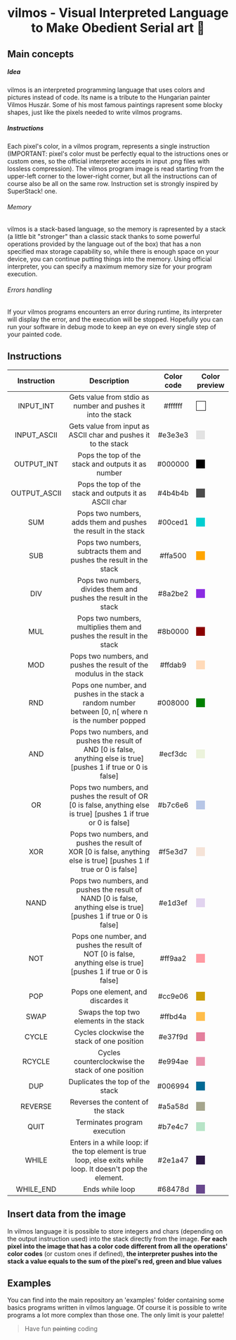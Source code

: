 <div align="center">
    <h1>
        vilmos - Visual Interpreted Language to Make Obedient Serial art 🎨
    </h1>
</div>

## Main concepts
##### Idea
vilmos is an interpreted programming language that uses colors and pictures instead of code.
Its name is a tribute to the Hungarian painter Vilmos Huszár. Some of his most famous paintings rapresent some blocky shapes, just like the pixels needed to write vilmos programs.
##### Instructions
Each pixel's color, in a vilmos program, represents a single instruction (IMPORTANT: pixel's color must be perfectly equal to the istructions ones or custom ones, so the official interpreter accepts in input .png files with lossless compression).
The vilmos program image is read starting from the upper-left corner to the lower-right corner, but all the instructions can of course also be all on the same row.
Instruction set is strongly inspired by SuperStack! one.
###### Memory
vilmos is a stack-based language, so the memory is rapresented by a stack (a little bit "stronger" than a classic stack thanks to some powerful operations provided by the language out of the box) that has a non specified max storage capability so, while there is enough space on your device, you can continue putting things into the memory.
Using official interpreter, you can specify a maximum memory size for your program execution.
###### Errors handling
If your vilmos programs encounters an error during runtime, its interpreter will display the error, and the execution will be stopped. Hopefully you can run your software in debug mode to keep an eye on every single step of your painted code.

## Instructions
|  Instruction 	| Description  	| Color code   	| Color preview   	|
|:-:	|:-:	|:-:	|:-:	|
|INPUT_INT 	|Gets value from stdio as number and pushes it into the stack   	|#ffffff   	| <div style="width:20px; height:20px; background: #fff; border: 1px solid black"></div>  	|
|INPUT_ASCII   	|Gets value from input as ASCII char and pushes it to the stack   	|#e3e3e3   	|<div style="width:20px; height:20px; background: #e3e3e3;"></div>|
|OUTPUT_INT   	|Pops the top of the stack and outputs it as number   	|#000000   	|<div style="width:20px; height:20px; background: #000000;"></div>   	|
|OUTPUT_ASCII   	|Pops the top of the stack and outputs it as ASCII char   	|#4b4b4b   	|<div style="width:20px; height:20px; background: #4b4b4b;"></div>   	|
|SUM   	|Pops two numbers, adds them and pushes the result in the stack   	|#00ced1   	|<div style="width:20px; height:20px; background: #00ced1;"></div>   	|
|SUB   	|Pops two numbers, subtracts them and pushes the result in the stack   	|#ffa500   	|<div style="width:20px; height:20px; background: #ffa500;"></div>   	|
|DIV   	|Pops two numbers, divides them and pushes the result in the stack   	|#8a2be2   	|<div style="width:20px; height:20px; background: #8a2be2;"></div>   	|
|MUL   	|Pops two numbers, multiplies them and pushes the result in the stack   	|#8b0000   	|<div style="width:20px; height:20px; background: #8b0000;"></div>   	|
|MOD   	|Pops two numbers, and pushes the result of the modulus in the stack   	|#ffdab9   	|<div style="width:20px; height:20px; background: #ffdab9;"></div>   	|
|RND   	|Pops one number, and pushes in the stack a random number between [0, n[ where n is the number popped   	|#008000   	|<div style="width:20px; height:20px; background: #008000;"></div>   	|
|AND   	|Pops two numbers, and pushes the result of AND [0 is false, anything else is true] [pushes 1 if true or 0 is false]   	|#ecf3dc   	|<div style="width:20px; height:20px; background: #ecf3dc;"></div>   	|
|OR   	|Pops two numbers, and pushes the result of OR [0 is false, anything else is true] [pushes 1 if true or 0 is false]   	|#b7c6e6   	|<div style="width:20px; height:20px; background: #b7c6e6;"></div>   	|
|XOR   	|Pops two numbers, and pushes the result of XOR [0 is false, anything else is true] [pushes 1 if true or 0 is false]   	|#f5e3d7   	|<div style="width:20px; height:20px; background: #f5e3d7;"></div>   	|
|NAND   	|Pops two numbers, and pushes the result of NAND [0 is false, anything else is true] [pushes 1 if true or 0 is false]   	|#e1d3ef   	|<div style="width:20px; height:20px; background: #e1d3ef;"></div>   	|
|NOT   	|Pops one number, and pushes the result of NOT [0 is false, anything else is true] [pushes 1 if true or 0 is false]   	|#ff9aa2   	|<div style="width:20px; height:20px; background: #ff9aa2;"></div>   	|
|POP   	|Pops one element, and discardes it   	|#cc9e06   	|<div style="width:20px; height:20px; background: #cc9e06;"></div>   	|
|SWAP   	|Swaps the top two elements in the stack   	|#ffbd4a   	|<div style="width:20px; height:20px; background: #ffbd4a;"></div>   	|
|CYCLE   	|Cycles clockwise the stack of one position   	|#e37f9d   	|<div style="width:20px; height:20px; background: #e37f9d;"></div>   	|
|RCYCLE   	|Cycles counterclockwise the stack of one position   	|#e994ae   	|<div style="width:20px; height:20px; background: #e994ae;"></div>   	|
|DUP   	|Duplicates the top of the stack   	|#006994   	|<div style="width:20px; height:20px; background: #006994;"></div>   	|
|REVERSE   	|Reverses the content of the stack   	|#a5a58d   	|<div style="width:20px; height:20px; background: #a5a58d;"></div>   	|
|QUIT   	|Terminates program execution   	|#b7e4c7   	|<div style="width:20px; height:20px; background: #b7e4c7;"></div>   	|
|WHILE   	|Enters in a while loop: if the top element is true loop, else exits while loop. It doesn't pop the element.   	|#2e1a47   	|<div style="width:20px; height:20px; background: #2e1a47;"></div>   	|
|WHILE_END   	|Ends while loop   	|#68478d   	|<div style="width:20px; height:20px; background: #68478d;"></div>   	|

## Insert data from the image
In vilmos language it is possible to store integers and chars (depending on the output instruction used) into the stack directly from the image.
<strong>For each pixel into the image that has a color code different from all the operations' color codes</strong> (or custom ones if defined), <strong>the interpreter pushes into the stack a value equals to the sum of the pixel's red, green and blue values</strong>

## Examples
You can find into the main repository an 'examples' folder containing some basics programs written in vilmos language. Of course it is possible to write programs a lot more complex than those one.
The only limit is your palette!

>Have fun ~~painting~~ coding